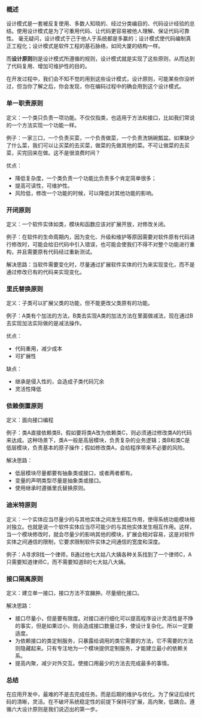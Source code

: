 ### 概述

设计模式是一套被反复使用、多数人知晓的、经过分类编目的、代码设计经验的总结。使用设计模式是为了可重用代码、让代码更容易被他人理解、保证代码可靠性。 毫无疑问，设计模式于己于他人于系统都是多赢的；设计模式使代码编制真正工程化；设计模式是软件工程的基石脉络，如同大厦的结构一样。

而**设计原则**则是设计模式所遵循的规则，设计模式就是实现了这些原则，从而达到了代码复用、增加可维护性的目的。

在开发过程中，我们会不知不觉的用到这些设计模式，设计原则，可能某些你没听过，但当你了解之后，你会发现，你在编码过程中的确会用到这个设计模式。



### 单一职责原则

定义：一个类只负责一项功能。不仅仅指类，也适用于方法和接口，比如我们常说的一个方法实现一个功能一样。

例子：一家三口，一个负责买菜，一个负责做菜，一个负责洗锅碗瓢盆。如果缺少了什么菜，我们可以让买菜的去买菜，做菜的先做其他的菜。不可让做菜的去买菜，买完回来在做。这不是很浪费时间？

优点：

- 降低复杂度，一个类负责一个功能比负责多个肯定简单很多；
- 提高可读性，可维护性。
- 风险低，修改一个功能的时候，可以降低对其他功能的影响。



### 开闭原则

定义：一个软件实体如类，模块和函数应该对扩展开放，对修改关闭。

例子：在软件的生命周期内，因为变化、升级和维护等原因需要对软件原有代码进行修改时，可能会给旧代码中引入错误，也可能会使我们不得不对整个功能进行重构，并且需要原有代码经过重新测试。

解决思路：当软件需要变化时，尽量通过扩展软件实体的行为来实现变化，而不是通过修改已有的代码来实现变化。



### 里氏替换原则

定义：子类可以扩展父类的功能，但不能更改父类原有的功能。

例子：A类有个加法的方法，B类去实现A类的加法方法在里面做减法，现在通过B去实现加法实际做的是减法操作。

优点：

- 代码重用，减少成本
- 可扩展性

缺点：

- 继承是侵入性的，会造成子类代码冗余
- 灵活性降低



### 依赖倒置原则

定义：面向接口编程

例子：类A直接依赖类B，假如要将类A改为依赖类C，则必须通过修改类A的代码来达成。这种场景下，类A一般是高层模块，负责复杂的业务逻辑；类B和类C是低层模块，负责基本的原子操作；假如修改类A，会给程序带来不必要的风险。

解决思路：

- 低层模块尽量都要有抽象类或接口，或者两者都有。
- 变量的声明类型尽量是抽象类或接口。
- 使用继承时遵循里氏替换原则。



### 迪米特原则

定义：一个实体应当尽量少的与其他实体之间发生相互作用，使得系统功能模块相对独立。也就是说一个软件实体应当尽可能少的与其他实体发生相互作用。这样，当一个模块修改时，就会尽量少的影响其他的模块，扩展会相对容易，这是对软件实体之间通信的限制，它要求限制软件实体之间通信的宽度和深度。

例子：A寻求B找一个律师，B通过他七大姑八大姨各种关系找到了一个律师C，A只需要知道律师C，而不需要知道B的七大姑八大姨。



### 接口隔离原则

定义：建立单一接口，接口方法不宜臃肿。尽量细化接口。

解决思路：

- 接口尽量小，但是要有限度。对接口进行细化可以提高程序设计灵活性是不挣的事实，但是如果过小，则会造成接口数量过多，使设计复杂化。所以一定要适度。
- 为依赖接口的类定制服务，只暴露给调用的类它需要的方法，它不需要的方法则隐藏起来。只有专注地为一个模块提供定制服务，才能建立最小的依赖关系。
- 提高内聚，减少对外交互。使接口用最少的方法去完成最多的事情。



### 总结

在应用开发中，最难的不是去完成任务。而是后期的维护与优化。为了保证后续代码的清晰，灵活。在不破坏系统稳定性的前提下保持可扩展，高内聚，低耦合。遵循六大设计原则是我们说迈出的第一步。


